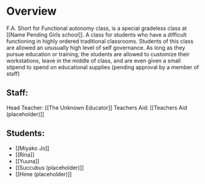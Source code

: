 # Overview
F.A. Short for Functional autonomy class, is a special gradeless class at [[Name Pending Girls school]].
A class for students who have a difficult functioning in highly ordered traditional classrooms. Students of this class are allowed an unusually high level of self governance. As long as they pursue education or training, the students are allowed to customize their workstations, leave in the middle of class, and are even given a small stipend to spend on educational supplies (pending approval by a member of staff)

## Staff:
Head Teacher: [[The Unknown Educator]]
Teachers Aid: [[Teachers Aid (placeholder)]]
## Students: 
- [[Miyako Jo]]
- [[Rina]]
- [[Yuuna]]
- [[Succubus (placeholder)]]
- [[Hime (placeholder)]]